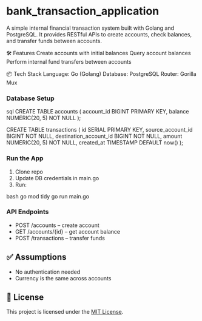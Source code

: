 # bank_transaction_application
A simple internal financial transaction system built with Golang and PostgreSQL. It provides RESTful APIs to create accounts, check balances, and transfer funds between accounts.

🛠 Features
Create accounts with initial balances
Query account balances
Perform internal fund transfers between accounts

📦 Tech Stack
Language: Go (Golang)
Database: PostgreSQL
Router: Gorilla Mux


### Database Setup

sql
CREATE TABLE accounts (
    account_id BIGINT PRIMARY KEY,
    balance NUMERIC(20, 5) NOT NULL
);

CREATE TABLE transactions (
    id SERIAL PRIMARY KEY,
    source_account_id BIGINT NOT NULL,
    destination_account_id BIGINT NOT NULL,
    amount NUMERIC(20, 5) NOT NULL,
    created_at TIMESTAMP DEFAULT now()
);


### Run the App

1. Clone repo
2. Update DB credentials in main.go
3. Run:

bash
go mod tidy
go run main.go


### API Endpoints

- POST /accounts – create account
- GET /accounts/{id} – get account balance
- POST /transactions – transfer funds

## ✅ Assumptions

- No authentication needed
- Currency is the same across accounts

## 📄 License

This project is licensed under the [MIT License](LICENSE).
